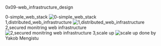 0x09-web_infrastructure_design

0-simple_web_stack
![0-simple_web_stack](https://i.imgur.com/EpUIQ6B.jpg)
1,distributed_web_infrastructure
![1,distributed_web_infrastructure](https://i.imgur.com/1OU6uss.jpg)
2,secured monitring web infrastructure
![2,secured monitring web infrastructure](https://i.imgur.com/H2ojD7O.jpg)
3,scale up
![scale up](https://i.imgur.com/b6hbyeh.jpg)
done by Yakob Mengistu
